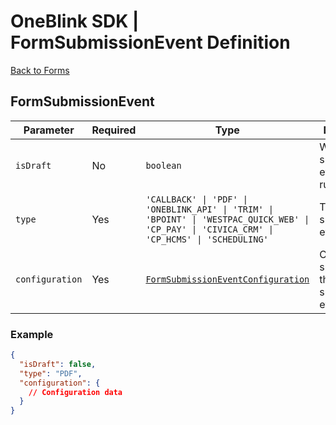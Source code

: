 # OneBlink SDK | FormSubmissionEvent Definition

[Back to Forms](./README.md)

## FormSubmissionEvent

| Parameter       | Required | Type                                                                                                                                          | Description                                             |
| --------------- | -------- | --------------------------------------------------------------------------------------------------------------------------------------------- | ------------------------------------------------------- |
| `isDraft`       | No       | `boolean`                                                                                                                                     | Whether the submission event should run for drafts.     |
| `type`          | Yes      | `'CALLBACK' \| 'PDF' \| 'ONEBLINK_API' \| 'TRIM' \| 'BPOINT' \| 'WESTPAC_QUICK_WEB' \| 'CP_PAY' \| 'CIVICA_CRM' \| 'CP_HCMS' \| 'SCHEDULING'` | The type of submission event.                           |
| `configuration` | Yes      | [`FormSubmissionEventConfiguration`](./FormSubmissionEventConfiguration.md)                                                                   | Configuration specific to the type of submission event. |

### Example

```JSON
{
  "isDraft": false,
  "type": "PDF",
  "configuration": {
    // Configuration data
  }
}
```

